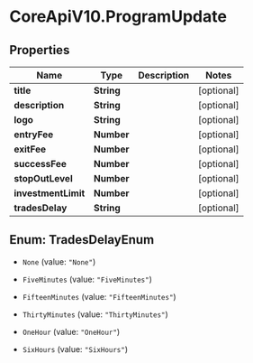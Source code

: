# CoreApiV10.ProgramUpdate

## Properties
Name | Type | Description | Notes
------------ | ------------- | ------------- | -------------
**title** | **String** |  | [optional] 
**description** | **String** |  | [optional] 
**logo** | **String** |  | [optional] 
**entryFee** | **Number** |  | [optional] 
**exitFee** | **Number** |  | [optional] 
**successFee** | **Number** |  | [optional] 
**stopOutLevel** | **Number** |  | [optional] 
**investmentLimit** | **Number** |  | [optional] 
**tradesDelay** | **String** |  | [optional] 


<a name="TradesDelayEnum"></a>
## Enum: TradesDelayEnum


* `None` (value: `"None"`)

* `FiveMinutes` (value: `"FiveMinutes"`)

* `FifteenMinutes` (value: `"FifteenMinutes"`)

* `ThirtyMinutes` (value: `"ThirtyMinutes"`)

* `OneHour` (value: `"OneHour"`)

* `SixHours` (value: `"SixHours"`)




